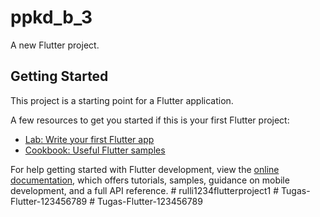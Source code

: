 # ppkd_b_3

A new Flutter project.

## Getting Started

This project is a starting point for a Flutter application.

A few resources to get you started if this is your first Flutter project:

- [Lab: Write your first Flutter app](https://docs.flutter.dev/get-started/codelab)
- [Cookbook: Useful Flutter samples](https://docs.flutter.dev/cookbook)

For help getting started with Flutter development, view the
[online documentation](https://docs.flutter.dev/), which offers tutorials,
samples, guidance on mobile development, and a full API reference.
#   r u l l i 1 2 3 4 f l u t t e r p r o j e c t 1  
 #   T u g a s - F l u t t e r - 1 2 3 4 5 6 7 8 9  
 #   T u g a s - F l u t t e r - 1 2 3 4 5 6 7 8 9  
 